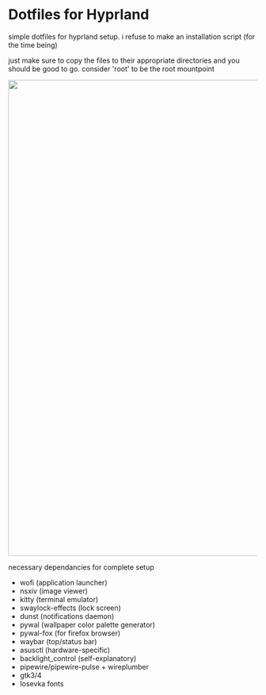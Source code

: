 # Dotfiles for Hyprland

simple dotfiles for hyprland setup. i refuse to make an installation script (for the time being)

just make sure to copy the files to their appropriate directories and you should be good to go. consider 'root' to be the root mountpoint

<img src="/assets/demo.webp" width="960">

necessary dependancies for complete setup

- wofi (application launcher)
- nsxiv (image viewer)
- kitty (terminal emulator)
- swaylock-effects (lock screen)
- dunst (notifications daemon)
- pywal (wallpaper color palette generator)
- pywal-fox (for firefox browser)
- waybar (top/status bar)
- asusctl (hardware-specific)
- backlight_control (self-explanatory)
- pipewire/pipewire-pulse + wireplumber 
- gtk3/4
- Iosevka fonts

